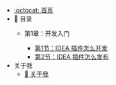 - [:octocat: 首页](/README)
- :memo: 目录
   - 第1章：开发入门
   
       - [第1节：IDEA 插件怎么开发](/md/idea-plugin/2021-08-27-技术调研IDEA插件怎么开发.md)
       - [第2节：IDEA 插件怎么发布](/md/idea-plugin/2021-08-29-技术实践IDEA插件怎么发布.md)
- 关于我
    - [:triangular_flag_on_post: 关于我](ABOUTME.md)